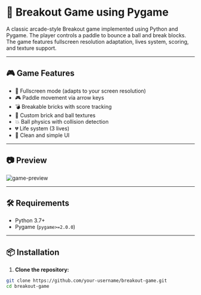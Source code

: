 # 🧱 Breakout Game using Pygame

A classic arcade-style Breakout game implemented using Python and Pygame. The player controls a paddle to bounce a ball and break blocks. The game features fullscreen resolution adaptation, lives system, scoring, and texture support.

---

## 🎮 Game Features

- 🎥 Fullscreen mode (adapts to your screen resolution)
- 🎮 Paddle movement via arrow keys
- 💣 Breakable bricks with score tracking
- 🧱 Custom brick and ball textures
- 💥 Ball physics with collision detection
- 💔 Life system (3 lives)
- 🎯 Clean and simple UI

---

## 📷 Preview

![game-preview](assets/game-preview.png) <!-- Optional: Include a screenshot in an `assets/` folder -->

---

## 🛠 Requirements

- Python 3.7+
- Pygame (`pygame>=2.0.0`)

---

## 📦 Installation

1. **Clone the repository:**

```bash
git clone https://github.com/your-username/breakout-game.git
cd breakout-game
